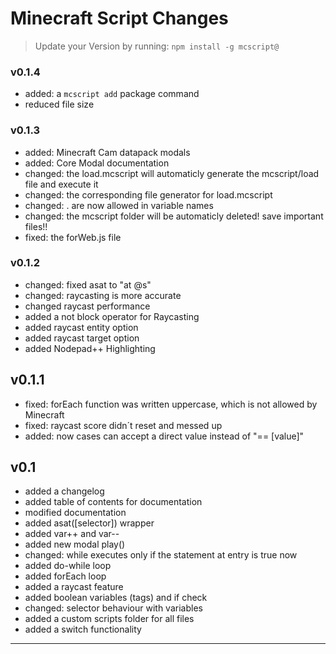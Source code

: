 
Minecraft Script Changes
==============================
> Update your Version by running: `npm install -g mcscript@`

### v0.1.4
* added: a `mcscript add` package command
* reduced file size

### v0.1.3
* added: Minecraft Cam datapack modals
* added: Core Modal documentation
* changed: the load.mcscript will automaticly generate the mcscript/load file and execute it
* changed: the corresponding file generator for load.mcscript
* changed: . are now allowed in variable names
* changed: the mcscript folder will be automaticly deleted! save important files!!
* fixed: the forWeb.js file

### v0.1.2
* changed: fixed asat to  "at @s"
* changed: raycasting is more accurate
* changed raycast performance
* added a not block operator for Raycasting
* added raycast entity option
* added raycast target option
* added Nodepad++ Highlighting
## v0.1.1
* fixed: forEach function was written uppercase, which is not allowed by Minecraft
* fixed: raycast score didn´t reset and messed up
* added: now cases can accept a direct value instead of "== [value]"
## v0.1
* added a changelog
* added table of contents for documentation
* modified documentation
* added asat([selector]) wrapper
* added var++ and var--
* added new modal play()
* changed: while executes only if the statement at entry is true now
* added do-while loop
* added forEach loop
* added a raycast feature
* added boolean variables (tags) and if check
* changed: selector behaviour with variables
* added a custom scripts folder for all files
* added a switch functionality
____

